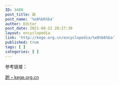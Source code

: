 ```yaml
---
ID: 3409
post_title: 趺
post_name: '%e8%b6%ba'
author: Editor
post_date: 2021-08-22 20:27:38
layout: encyclopedia
link: 'http://kege.org.cn/encyclopedia/%e8%b6%ba'
published: true
tags: [ ]
categories: [ ]
---
```

参考链接：

<a href="http://kege.org.cn/encyclopedia/%e8%b7%97">跗 – kege.org.cn</a>